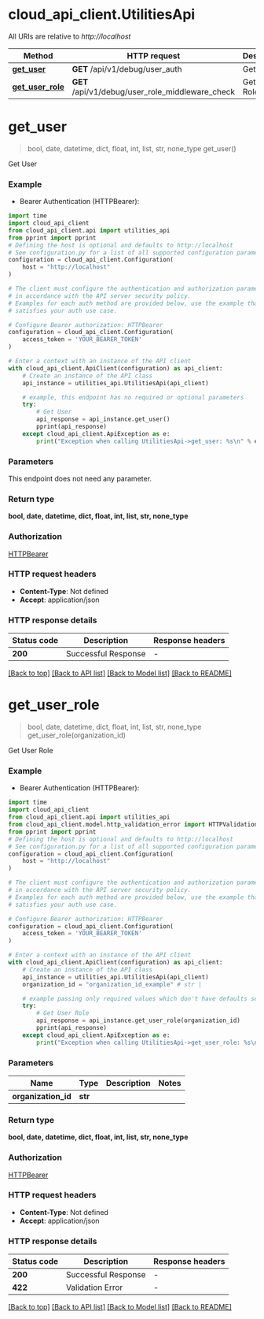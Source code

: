 # cloud_api_client.UtilitiesApi

All URIs are relative to *http://localhost*

Method | HTTP request | Description
------------- | ------------- | -------------
[**get_user**](UtilitiesApi.md#get_user) | **GET** /api/v1/debug/user_auth | Get User
[**get_user_role**](UtilitiesApi.md#get_user_role) | **GET** /api/v1/debug/user_role_middleware_check | Get User Role


# **get_user**
> bool, date, datetime, dict, float, int, list, str, none_type get_user()

Get User

### Example

* Bearer Authentication (HTTPBearer):

```python
import time
import cloud_api_client
from cloud_api_client.api import utilities_api
from pprint import pprint
# Defining the host is optional and defaults to http://localhost
# See configuration.py for a list of all supported configuration parameters.
configuration = cloud_api_client.Configuration(
    host = "http://localhost"
)

# The client must configure the authentication and authorization parameters
# in accordance with the API server security policy.
# Examples for each auth method are provided below, use the example that
# satisfies your auth use case.

# Configure Bearer authorization: HTTPBearer
configuration = cloud_api_client.Configuration(
    access_token = 'YOUR_BEARER_TOKEN'
)

# Enter a context with an instance of the API client
with cloud_api_client.ApiClient(configuration) as api_client:
    # Create an instance of the API class
    api_instance = utilities_api.UtilitiesApi(api_client)

    # example, this endpoint has no required or optional parameters
    try:
        # Get User
        api_response = api_instance.get_user()
        pprint(api_response)
    except cloud_api_client.ApiException as e:
        print("Exception when calling UtilitiesApi->get_user: %s\n" % e)
```


### Parameters
This endpoint does not need any parameter.

### Return type

**bool, date, datetime, dict, float, int, list, str, none_type**

### Authorization

[HTTPBearer](../README.md#HTTPBearer)

### HTTP request headers

 - **Content-Type**: Not defined
 - **Accept**: application/json


### HTTP response details

| Status code | Description | Response headers |
|-------------|-------------|------------------|
**200** | Successful Response |  -  |

[[Back to top]](#) [[Back to API list]](../README.md#documentation-for-api-endpoints) [[Back to Model list]](../README.md#documentation-for-models) [[Back to README]](../README.md)

# **get_user_role**
> bool, date, datetime, dict, float, int, list, str, none_type get_user_role(organization_id)

Get User Role

### Example

* Bearer Authentication (HTTPBearer):

```python
import time
import cloud_api_client
from cloud_api_client.api import utilities_api
from cloud_api_client.model.http_validation_error import HTTPValidationError
from pprint import pprint
# Defining the host is optional and defaults to http://localhost
# See configuration.py for a list of all supported configuration parameters.
configuration = cloud_api_client.Configuration(
    host = "http://localhost"
)

# The client must configure the authentication and authorization parameters
# in accordance with the API server security policy.
# Examples for each auth method are provided below, use the example that
# satisfies your auth use case.

# Configure Bearer authorization: HTTPBearer
configuration = cloud_api_client.Configuration(
    access_token = 'YOUR_BEARER_TOKEN'
)

# Enter a context with an instance of the API client
with cloud_api_client.ApiClient(configuration) as api_client:
    # Create an instance of the API class
    api_instance = utilities_api.UtilitiesApi(api_client)
    organization_id = "organization_id_example" # str | 

    # example passing only required values which don't have defaults set
    try:
        # Get User Role
        api_response = api_instance.get_user_role(organization_id)
        pprint(api_response)
    except cloud_api_client.ApiException as e:
        print("Exception when calling UtilitiesApi->get_user_role: %s\n" % e)
```


### Parameters

Name | Type | Description  | Notes
------------- | ------------- | ------------- | -------------
 **organization_id** | **str**|  |

### Return type

**bool, date, datetime, dict, float, int, list, str, none_type**

### Authorization

[HTTPBearer](../README.md#HTTPBearer)

### HTTP request headers

 - **Content-Type**: Not defined
 - **Accept**: application/json


### HTTP response details

| Status code | Description | Response headers |
|-------------|-------------|------------------|
**200** | Successful Response |  -  |
**422** | Validation Error |  -  |

[[Back to top]](#) [[Back to API list]](../README.md#documentation-for-api-endpoints) [[Back to Model list]](../README.md#documentation-for-models) [[Back to README]](../README.md)


